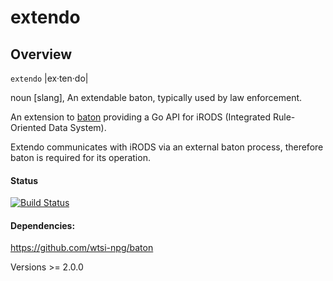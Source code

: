 # extendo

## Overview

`extendo` |ex·​ten·​do|

  noun [slang], An extendable baton, typically used by law enforcement.

An extension to [baton](https://github.com/wtsi-npg/baton) providing a
Go API for iRODS (Integrated Rule-Oriented Data System).

Extendo communicates with iRODS via an external baton process,
therefore baton is required for its operation.

#### Status

[![Build Status](https://travis-ci.org/wtsi-npg/extendo.svg?branch=devel)](https://travis-ci.org/wtsi-npg/extendo)

#### Dependencies:

https://github.com/wtsi-npg/baton

  Versions >= 2.0.0
